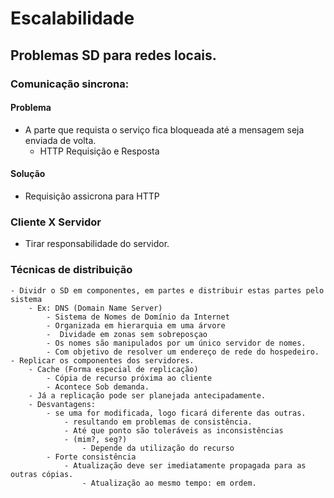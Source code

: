 # Escalabilidade

## Problemas SD para redes locais. 
### Comunicação sincrona: 
#### Problema  
- A parte que requista o serviço fica bloqueada até a mensagem seja enviada de volta.
  - HTTP Requisição e Resposta
#### Solução
- Requisição assicrona para HTTP 

### Cliente X Servidor
- Tirar responsabilidade do servidor.

### Técnicas de distribuição
    - Dividr o SD em componentes, em partes e distribuir estas partes pelo sistema
        - Ex: DNS (Domain Name Server) 
            - Sistema de Nomes de Domínio da Internet
            - Organizada em hierarquia em uma árvore
            -  Dividade em zonas sem sobreposçao
            - Os nomes são manipulados por um único servidor de nomes.
            - Com objetivo de resolver um endereço de rede do hospedeiro.
    - Replicar os componentes dos servidores.
        - Cache (Forma especial de replicação)
            - Cópia de recurso próxima ao cliente
            - Acontece Sob demanda.
        - Já a replicação pode ser planejada antecipadamente.
        - Desvantagens:
            - se uma for modificada, logo ficará diferente das outras.
                - resultando em problemas de consistência.
                - Até que ponto são toleráveis as inconsistências
                - (mim?, seg?)
                    - Depende da utilização do recurso
            - Forte consistência
                - Atualização deve ser imediatamente propagada para as outras cópias.
                    - Atualização ao mesmo tempo: em ordem.
